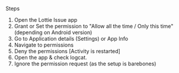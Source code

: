 Steps
1. Open the Lottie Issue app
2. Grant or Set the permission to "Allow all the time / Only this time" (depending on Android version)
3. Go to Application details (Settings) or App Info
4. Navigate to permissions
5. Deny the permissions [Activity is restarted]
6. Open the app & check logcat.
7. Ignore the permission request (as the setup is barebones)